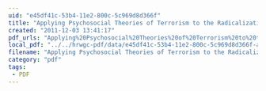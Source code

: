```yaml
---
uid: "e45df41c-53b4-11e2-800c-5c969d8d366f"
title: "Applying Psychosocial Theories of Terrorism to the Radicalization Process: A Mapping of De La Cortes Seven Principles to Homegrown Radicals"
created: "2011-12-03 13:41:17"
pdf_urls: "Applying%20Psychosocial%20Theories%20of%20Terrorism%20to%20the%20Radicalization%20Process%3A%20A%20Mapping%20of%20De%20La%20Corte%E2%80%98s%20Seven%20Principles%20to%20Homegrown%20Radicals.resources/GetTRDoc.pdf"
local_pdf: "../../hrwgc-pdf/data/e45df41c-53b4-11e2-800c-5c969d8d366f-applying-psychosocial-theories-of-terrorism-to-the-radicalization-process-a-mapping-of-de-la-cortes-seven-principles-to-homegrown-radicals.pdf"
filename: "Applying Psychosocial Theories of Terrorism to the Radicalization Process: A Mapping of De La Cortes Seven Principles to Homegrown Radicals.html"
category: "pdf"
tags: 
 - PDF
---
```

